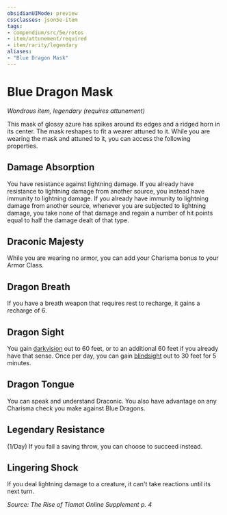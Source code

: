 ```yaml
---
obsidianUIMode: preview
cssclasses: json5e-item
tags:
- compendium/src/5e/rotos
- item/attunement/required
- item/rarity/legendary
aliases: 
- "Blue Dragon Mask"
---
```

# Blue Dragon Mask
*Wondrous item, legendary (requires attunement)*  


This mask of glossy azure has spikes around its edges and a ridged horn in its center. The mask reshapes to fit a wearer attuned to it. While you are wearing the mask and attuned to it, you can access the following properties.

## Damage Absorption

You have resistance against lightning damage. If you already have resistance to lightning damage from another source, you instead have immunity to lightning damage. If you already have immunity to lightning damage from another source, whenever you are subjected to lightning damage, you take none of that damage and regain a number of hit points equal to half the damage dealt of that type.

## Draconic Majesty

While you are wearing no armor, you can add your Charisma bonus to your Armor Class.

## Dragon Breath

If you have a breath weapon that requires rest to recharge, it gains a recharge of 6.

## Dragon Sight

You gain [darkvision](2-Mechanics/CLI/rules/senses.md#Darkvision) out to 60 feet, or to an additional 60 feet if you already have that sense. Once per day, you can gain [blindsight](2-Mechanics/CLI/rules/senses.md#Blindsight) out to 30 feet for 5 minutes.

## Dragon Tongue

You can speak and understand Draconic. You also have advantage on any Charisma check you make against Blue Dragons.

## Legendary Resistance

(1/Day) If you fail a saving throw, you can choose to succeed instead.

## Lingering Shock

If you deal lightning damage to a creature, it can't take reactions until its next turn.

*Source: The Rise of Tiamat Online Supplement p. 4*